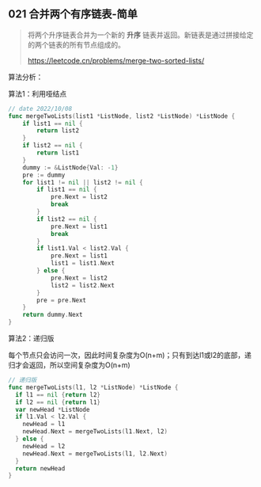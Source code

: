 ## 021 合并两个有序链表-简单

> 将两个升序链表合并为一个新的 **升序** 链表并返回。新链表是通过拼接给定的两个链表的所有节点组成的。 
>
> https://leetcode.cn/problems/merge-two-sorted-lists/



算法分析：

算法1：利用哑结点

```go
// date 2022/10/08
func mergeTwoLists(list1 *ListNode, list2 *ListNode) *ListNode {
    if list1 == nil {
        return list2
    }
    if list2 == nil {
        return list1
    }
    dummy := &ListNode{Val: -1}
    pre := dummy
    for list1 != nil || list2 != nil {
        if list1 == nil {
            pre.Next = list2
            break
        }
        if list2 == nil {
            pre.Next = list1
            break
        }
        if list1.Val < list2.Val {
            pre.Next = list1
            list1 = list1.Next
        } else {
            pre.Next = list2
            list2 = list2.Next
        }
        pre = pre.Next
    }
    return dummy.Next
}
```



算法2：递归版

每个节点只会访问一次，因此时间复杂度为O(n+m)；只有到达l1或l2的底部，递归才会返回，所以空间复杂度为O(n+m)

```go
// 递归版
func mergeTwoLists(l1, l2 *ListNode) *ListNode {
  if l1 == nil {return l2}
  if l2 == nil {return l1}
  var newHead *ListNode
  if l1.Val < l2.Val {
    newHead = l1
    newHead.Next = mergeTwoLists(l1.Next, l2)
  } else {
    newHead = l2
    newHead.Next = mergeTwoLists(l1, l2.Next)
  }
  return newHead
}
```
